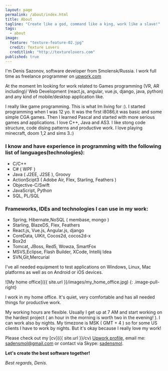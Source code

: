 ```yaml
---
layout: page
permalink: /about/index.html
title: About
tagline: "Create like a god, command like a king, work like a slave!"
tags: 
  - about
image: 
  feature: "texture-feature-02.jpg"
  credit: Texture Lovers
  creditlink: "http://texturelovers.com"
published: true
---
```


I'm Denis Sazonov, software developer from Smolensk/Russia. 
I work full time as freelance programmer on [upwork.com](http://www.upwork.com/)

At the moment Im looking for work related to Games programming (VR, AR including)/ Web Development (react.js, angular, vue.js, django, java, python) and any kind of mobile/desktop application 
like. 

I really like game programming. This is what Im living for :).
I started programming when I was 12 yo. It was the first i8086,it was basic and some simple CGA games. Then I learned Pascal and started with more serious games and applications.
I love C++, Java and AS3. I like stong code structure, code dising patterns and productive work.
I love playing minecraft, doom 1,2 and sims 3.:)

### I know and have experience in programming with the following list of languages(technologies):

* C/C++
* C# ( WPF )
* Java ( J2EE, J2SE ), Groovy
* ActionScipt3 ( Adobe Air, Flex, Starling, Feathers ) 
* Objective-C/Swift
* JavaScript, Python
* SQL, PL/SQL

### Frameworks, IDEs and technologies I can use in my work:

* Spring, Hibernate,NoSQL ( membase, mongo )
* Starling, BlazeDS, Flex, Feathers
* React.js, Vue.js, Angular.js, django
* CoreData, UIKit, Cocos2d, cocos2d-x
* Box2d
* Tomcat, JBoss, Red5, Wowza, SmartFox
* MSVS,Eclipse, Flash Builder, XCode, Intellij Idea
* SVN,Git,Mercurial


I've all needed equipment to test applications on Windows, Linux, Mac platforms as well as on Android or iOS devices.

![My home office]({{ site.url }}/images/my_home_office.jpg)
{: .image-pull-right}

I work in my home office. It's quiet, very comfortable and has all needed things for productive work.

My working hours are flexible. Usually I get up at 7 AM and start working on the hardest project ( an hour in the morning is worth two in the evening! ).
I can work also by nights. My timezone is MSK ( GMT + 4 ) so for some US clients I have to work by nights.
But it's okay because I really love my work!

Please check out my [cv]({{ site.url }}/cv)
[Upwork profile](https://www.upwork.com/users/%7E010ba56ab4bc5aba48),
email me: <a href="mailto:sadensmol@gmail.com">sadensmol@gmail.com</a>
or contact via Skype: <a href="skype:sadensmol?call">sadensmol</a>.

**Let's create the best software together!**

*Best regards, Denis.*
